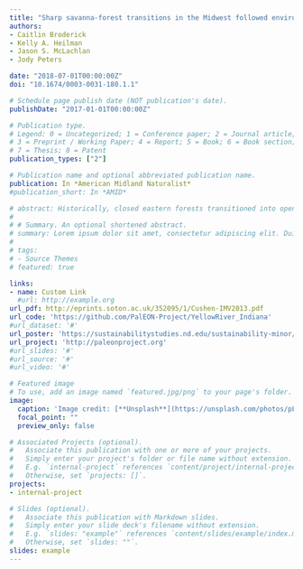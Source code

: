 ```yaml
---
title: "Sharp savanna-forest transitions in the Midwest followed environmental gradients but are absent from the modern landscape"
authors:
- Caitlin Broderick
- Kelly A. Heilman
- Jason S. McLachlan
- Jody Peters

date: "2018-07-01T00:00:00Z"
doi: "10.1674/0003-0031-180.1.1"

# Schedule page publish date (NOT publication's date).
publishDate: "2017-01-01T00:00:00Z"

# Publication type.
# Legend: 0 = Uncategorized; 1 = Conference paper; 2 = Journal article;
# 3 = Preprint / Working Paper; 4 = Report; 5 = Book; 6 = Book section;
# 7 = Thesis; 8 = Patent
publication_types: ["2"]

# Publication name and optional abbreviated publication name.
publication: In *American Midland Naturalist*
#publication_short: In *AMID*

# abstract: Historically, closed eastern forests transitioned into open savannas and prairies in the U.S. Midwest, but this transition is poorly understood. To investigate the eastern boundary of the prairie-forest ecotone, we conducted a case study of historic and modern vegetation patterns of the Yellow River watershed in northwest Indiana. Historic vegetation came from the Public Land Survey notes collected in the early 1800s, whereas modern vegetation came from the Forest Inventory Analysis and USGS National Land Cover Database. We mapped vegetation data using GIS to reconstruct the region's past and current forest composition and structure. We also mapped climate, topography, and soil composition across the watershed to investigate the relationship between historic vegetation and environmental gradients. We found a sharp transition in the presettlement forest structure and composition, with dense deciduous forests in the eastern portion of our study area and open oak savannas in the west. The savanna ecosystem dominated in sandy well-drained soils and was at a slightly lower elevation than the adjacent closed forest. Modest environmental changes accompanied major vegetation changes in the past, which might suggest fire and hydrological patterns helped maintain the sharp ecotone. By contrast the modern forest shows no difference in tree density and composition across the watershed, which is consistent with major land use and hydrology changes in the watershed since settlement. On the modern landscape, land that was historically closed forest now has higher agricultural productivity compared to land that was historically savanna, whereas the historic savanna currently supports more mesic forest. These results suggest the environmental gradient continues to subtly shape the landscape. Though land use change has largely removed the closed mixed hardwood forests and oak savannas from this area, a better understanding of the historic vegetation and the conditions that supported it can help inform land management and restoration, as well as reveal ecological processes that drive vegetation transitions.
# 
# # Summary. An optional shortened abstract.
# summary: Lorem ipsum dolor sit amet, consectetur adipiscing elit. Duis posuere tellus ac convallis placerat. Proin tincidunt magna sed ex sollicitudin condimentum.
# 
# tags:
# - Source Themes
# featured: true

links:
- name: Custom Link
  #url: http://example.org
url_pdf: http://eprints.soton.ac.uk/352095/1/Cushen-IMV2013.pdf
url_code: 'https://github.com/PalEON-Project/YellowRiver_Indiana'
#url_dataset: '#'
url_poster: 'https://sustainabilitystudies.nd.edu/sustainability-minor/capstone-projects/2017/broderick/'
url_project: 'http://paleonproject.org'
#url_slides: '#'
#url_source: '#'
#url_video: '#'

# Featured image
# To use, add an image named `featured.jpg/png` to your page's folder. 
image:
  caption: 'Image credit: [**Unsplash**](https://unsplash.com/photos/pLCdAaMFLTE)'
  focal_point: ""
  preview_only: false

# Associated Projects (optional).
#   Associate this publication with one or more of your projects.
#   Simply enter your project's folder or file name without extension.
#   E.g. `internal-project` references `content/project/internal-project/index.md`.
#   Otherwise, set `projects: []`.
projects:
- internal-project

# Slides (optional).
#   Associate this publication with Markdown slides.
#   Simply enter your slide deck's filename without extension.
#   E.g. `slides: "example"` references `content/slides/example/index.md`.
#   Otherwise, set `slides: ""`.
slides: example
---
```




